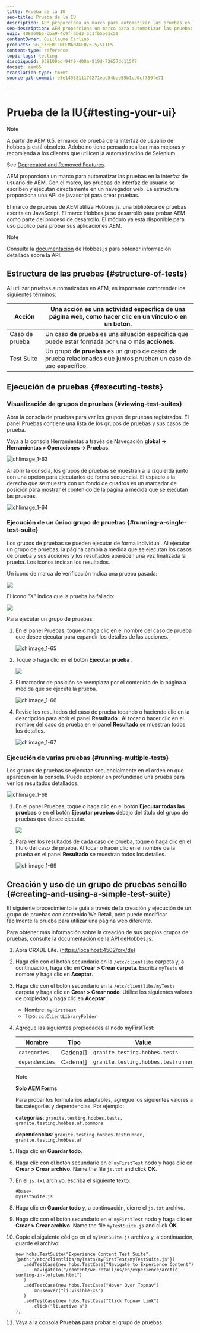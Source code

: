 ```yaml
---
title: Prueba de la IU
seo-title: Prueba de la IU
description: AEM proporciona un marco para automatizar las pruebas en la interfaz de usuario de AEM
seo-description: AEM proporciona un marco para automatizar las pruebas en la interfaz de usuario de AEM
uuid: 408a60b5-cba9-4c9f-abd3-5c1fb5be1c50
contentOwner: Guillaume Carlino
products: SG_EXPERIENCEMANAGER/6.5/SITES
content-type: reference
topic-tags: testing
discoiquuid: 938100ad-94f9-408a-819d-72657dc115f7
docset: aem65
translation-type: tm+mt
source-git-commit: b3e1493811176271ead54bae55b1cd0cf759fe71

---
```



# Prueba de la IU{#testing-your-ui}

>[!NOTE]
>
>A partir de AEM 6.5, el marco de prueba de la interfaz de usuario de hobbes.js está obsoleto. Adobe no tiene pensado realizar más mejoras y recomienda a los clientes que utilicen la automatización de Selenium.
>
>See [Deprecated and Removed Features](/help/release-notes/deprecated-removed-features.md).

AEM proporciona un marco para automatizar las pruebas en la interfaz de usuario de AEM. Con el marco, las pruebas de interfaz de usuario se escriben y ejecutan directamente en un navegador web. La estructura proporciona una API de javascript para crear pruebas.

El marco de pruebas de AEM utiliza Hobbes.js, una biblioteca de pruebas escrita en JavaScript. El marco Hobbes.js se desarrolló para probar AEM como parte del proceso de desarrollo. El módulo ya está disponible para uso público para probar sus aplicaciones AEM.

>[!NOTE]
>
>Consulte la [documentación](https://helpx.adobe.com/experience-manager/6-5/sites/developing/using/reference-materials/test-api/index.html) de Hobbes.js para obtener información detallada sobre la API.

## Estructura de las pruebas {#structure-of-tests}

Al utilizar pruebas automatizadas en AEM, es importante comprender los siguientes términos:

| Acción | Una **acción** es una actividad específica de una página web, como hacer clic en un vínculo o en un botón. |
|---|---|
| Caso de prueba | Un caso **de** prueba es una situación específica que puede estar formada por una o más **acciones**. |
| Test Suite | Un grupo **de pruebas** es un grupo de casos **de** prueba relacionados que juntos prueban un caso de uso específico. |

## Ejecución de pruebas {#executing-tests}

### Visualización de grupos de pruebas {#viewing-test-suites}

Abra la consola de pruebas para ver los grupos de pruebas registrados. El panel Pruebas contiene una lista de los grupos de pruebas y sus casos de prueba.

Vaya a la consola Herramientas a través de Navegación **global -> Herramientas > Operaciones -> Pruebas**.

![chlimage_1-63](assets/chlimage_1-63.png)

Al abrir la consola, los grupos de pruebas se muestran a la izquierda junto con una opción para ejecutarlos de forma secuencial. El espacio a la derecha que se muestra con un fondo de cuadros es un marcador de posición para mostrar el contenido de la página a medida que se ejecutan las pruebas.

![chlimage_1-64](assets/chlimage_1-64.png)

### Ejecución de un único grupo de pruebas {#running-a-single-test-suite}

Los grupos de pruebas se pueden ejecutar de forma individual. Al ejecutar un grupo de pruebas, la página cambia a medida que se ejecutan los casos de prueba y sus acciones y los resultados aparecen una vez finalizada la prueba. Los iconos indican los resultados.

Un icono de marca de verificación indica una prueba pasada:

![](do-not-localize/chlimage_1-2.png)

El icono &quot;X&quot; indica que la prueba ha fallado:

![](do-not-localize/chlimage_1-3.png)

Para ejecutar un grupo de pruebas:

1. En el panel Pruebas, toque o haga clic en el nombre del caso de prueba que desee ejecutar para expandir los detalles de las acciones.

   ![chlimage_1-65](assets/chlimage_1-65.png)

1. Toque o haga clic en el botón **Ejecutar prueba** .

   ![](do-not-localize/chlimage_1-4.png)

1. El marcador de posición se reemplaza por el contenido de la página a medida que se ejecuta la prueba.

   ![chlimage_1-66](assets/chlimage_1-66.png)

1. Revise los resultados del caso de prueba tocando o haciendo clic en la descripción para abrir el panel **Resultado** . Al tocar o hacer clic en el nombre del caso de prueba en el panel **Resultado** se muestran todos los detalles.

   ![chlimage_1-67](assets/chlimage_1-67.png)

### Ejecución de varias pruebas {#running-multiple-tests}

Los grupos de pruebas se ejecutan secuencialmente en el orden en que aparecen en la consola. Puede explorar en profundidad una prueba para ver los resultados detallados.

![chlimage_1-68](assets/chlimage_1-68.png)

1. En el panel Pruebas, toque o haga clic en el botón **Ejecutar todas las pruebas** o en el botón **Ejecutar pruebas** debajo del título del grupo de pruebas que desee ejecutar.

   ![](do-not-localize/chlimage_1-5.png)

1. Para ver los resultados de cada caso de prueba, toque o haga clic en el título del caso de prueba. Al tocar o hacer clic en el nombre de la prueba en el panel **Resultado** se muestran todos los detalles.

   ![chlimage_1-69](assets/chlimage_1-69.png)

## Creación y uso de un grupo de pruebas sencillo {#creating-and-using-a-simple-test-suite}

El siguiente procedimiento le guía a través de la creación y ejecución de un grupo de pruebas con contenido [](/help/sites-developing/we-retail.md)We.Retail, pero puede modificar fácilmente la prueba para utilizar una página web diferente.

Para obtener más información sobre la creación de sus propios grupos de pruebas, consulte la documentación [de la API de](https://helpx.adobe.com/experience-manager/6-5/sites/developing/using/reference-materials/test-api/index.html)Hobbes.js.

1. Abra CRXDE Lite. ([https://localhost:4502/crx/de](https://localhost:4502/crx/de))
1. Haga clic con el botón secundario en la `/etc/clientlibs` carpeta y, a continuación, haga clic en **Crear > Crear carpeta**. Escriba `myTests` el nombre y haga clic en **Aceptar**.
1. Haga clic con el botón secundario en la `/etc/clientlibs/myTests` carpeta y haga clic en **Crear > Crear nodo**. Utilice los siguientes valores de propiedad y haga clic en **Aceptar**:

   * Nombre: `myFirstTest`
   * Tipo: `cq:ClientLibraryFolder`

1. Agregue las siguientes propiedades al nodo myFirstTest:

   | Nombre | Tipo | Value |
   |---|---|---|
   | `categories` | Cadena[] | `granite.testing.hobbes.tests` |
   | `dependencies` | Cadena[] | `granite.testing.hobbes.testrunner` |

   >[!NOTE]
   >
   >**Solo AEM Forms**
   >
   >
   >Para probar los formularios adaptables, agregue los siguientes valores a las categorías y dependencias. Por ejemplo:
   >
   >
   >**categorías**: `granite.testing.hobbes.tests, granite.testing.hobbes.af.commons`
   >
   >
   >**dependencias**: `granite.testing.hobbes.testrunner, granite.testing.hobbes.af`

1. Haga clic en **Guardar todo**.
1. Haga clic con el botón secundario en el `myFirstTest` nodo y haga clic en **Crear > Crear archivo**. Name the file `js.txt` and click **OK**.
1. En el `js.txt` archivo, escriba el siguiente texto:

   ```
   #base=.
   myTestSuite.js
   ```

1. Haga clic en **Guardar todo** y, a continuación, cierre el `js.txt` archivo.
1. Haga clic con el botón secundario en el `myFirstTest` nodo y haga clic en **Crear > Crear archivo**. Name the file `myTestSuite.js` and click **OK**.
1. Copie el siguiente código en el `myTestSuite.js` archivo y, a continuación, guarde el archivo:

   ```
   new hobs.TestSuite("Experience Content Test Suite", {path:"/etc/clientlibs/myTests/myFirstTest/myTestSuite.js"})
      .addTestCase(new hobs.TestCase("Navigate to Experience Content")
         .navigateTo("/content/we-retail/us/en/experience/arctic-surfing-in-lofoten.html")
      )
      .addTestCase(new hobs.TestCase("Hover Over Topnav")
         .mouseover("li.visible-xs")
      )
      .addTestCase(new hobs.TestCase("Click Topnav Link")
         .click("li.active a")
   );
   ```

1. Vaya a la consola **Pruebas** para probar el grupo de pruebas.
